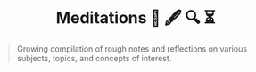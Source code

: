 <h1 align="center">Meditations 📜 🖋 🔍 ⏳</h1>

> Growing compilation of rough notes and reflections on various subjects, topics, and concepts of interest.
